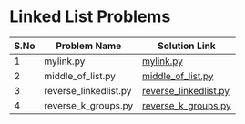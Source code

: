 # Linked List Problems

| S.No | Problem Name           | Solution Link                          |
|------|-----------------------|----------------------------------------|
| 1    | mylink.py             | [mylink.py](linkedlist/mylink.py)      |
| 2    | middle_of_list.py     | [middle_of_list.py](linkedlist/middle_of_list.py) |
| 3    | reverse_linkedlist.py | [reverse_linkedlist.py](linkedlist/reverse_linkedlist.py) |
| 4    | reverse_k_groups.py   | [reverse_k_groups.py](linkedlist/reverse_k_groups.py) |

